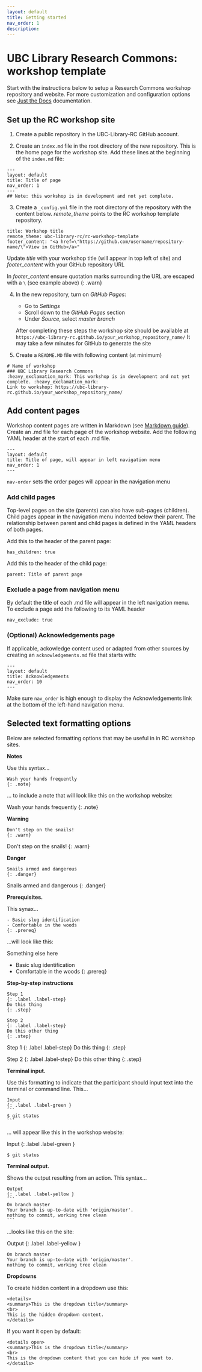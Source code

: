 ```yaml
---
layout: default
title: Getting started
nav_order: 1
description:
---
```


# UBC Library Research Commons: workshop template

Start with the instructions below to setup a Research Commons workshop repository and website. For more customization and configuration options see [Just the Docs](https://pmarsceill.github.io/just-the-docs/) documentation.

## Set up the RC workshop site

1. Create a public repository in the UBC-Library-RC GitHub account.

2. Create an `index.md` file in the root directory of the new repository. This is the home page for the workshop site. Add these lines at the beginning of the `index.md` file:

```
---
layout: default
title: Title of page
nav_order: 1
---
## Note: this workshop is in development and not yet complete.
```
3. Create a `_config.yml` file in the root directory of the repository with the content below.  *remote_theme* points to the RC workshop template repository.

```
title: Workshop title
remote_theme: ubc-library-rc/rc-workshop-template
footer_content: "<a href=\"https://github.com/username/repository-name/\">View in GitHub</a>"
```
Update _title_ with your workshop title (will appear in top left of site) and _footer_content_ with your GitHub repository URL

In *footer_content* ensure quotation marks surrounding the URL are escaped with a `\` (see example above)
    {: .warn}

4. In the new repository, turn on _GitHub Pages_:
    - Go to _Settings_
    - Scroll down to the _GitHub Pages_ section
    - Under _Source_, select _master branch_

    After completing these steps the workshop site should be available at `https://ubc-library-rc.github.io/your_workshop_repository_name/`
    It may take a few minutes for GitHub to generate the site

5. Create a `README.MD` file with following content (at minimum)

```
# Name of workshop
### UBC Library Research Commons
:heavy_exclamation_mark: This workshop is in development and not yet complete. :heavy_exclamation_mark:    
Link to workshop: https://ubc-library-rc.github.io/your_workshop_repository_name/
```  

## Add content pages
Workshop content pages are written in Markdown (see [Markdown guide](https://www.markdownguide.org/basic-syntax/)). Create an .md file for each page of the workshop website. Add the following YAML header at the start of each .md file.

```
---
layout: default
title: Title of page, will appear in left navigation menu
nav_order: 1
---
```  

`nav-order` sets the order pages will appear in the navigation menu

### Add child pages
Top-level pages on the site (parents) can also have sub-pages (children). Child pages appear in the navigation menu indented below their parent. The relationship between parent and child pages is defined in the YAML headers of both pages.

Add this to the header of the parent page:

```
has_children: true
```

Add this to the header of the child page:
```
parent: Title of parent page
```

### Exclude a page from navigation menu
By default the title of each .md file will appear in the left navigation menu.  To exclude a page add the following to its YAML header
```
nav_exclude: true
```

### (Optional) Acknowledgements page
If applicable, ackowledge content used or adapted from other sources by creating an `acknowledgements.md` file that starts with:

```
---
layout: default
title: Acknowledgements
nav_order: 10
---
```
Make sure `nav_order` is high enough to display the Acknowledgements link at the bottom of the left-hand navigation menu.

## Selected text formatting options
Below are selected formatting options that may be useful in  in RC worskhop sites.

__Notes__

Use this syntax...

```  
Wash your hands frequently
{: .note}
```
... to include a note that will look like this on the workshop website:

Wash your hands frequently
{: .note}

__Warning__
```
Don't step on the snails!
{: .warn}
```
Don't step on the snails!
{: .warn}

__Danger__
```
Snails armed and dangerous
{: .danger}
```
Snails armed and dangerous
{: .danger}

__Prerequisites.__

This synax...

```
- Basic slug identification
- Comfortable in the woods
{: .prereq}
```
...will look like this:

Something else here  
 - Basic slug identification
 - Comfortable in the woods
{: .prereq}

__Step-by-step instructions__
```
Step 1
{: .label .label-step}
Do this thing
{: .step}

Step 2
{: .label .label-step}
Do this other thing
{: .step}
```
Step 1
{: .label .label-step}
Do this thing
{: .step}

Step 2
{: .label .label-step}
Do this other thing
{: .step}

__Terminal input.__

Use this formatting to indicate that the participant should input text into the terminal or command line. This...

~~~
Input
{: .label .label-green }
```
$ git status
```
~~~
... will appear like this in the workshop website:

Input
{: .label .label-green }
```
$ git status
```

__Terminal output.__

Shows the output resulting from an action.  This syntax...

~~~
Output
{: .label .label-yellow }
```
On branch master
Your branch is up-to-date with 'origin/master'.
nothing to commit, working tree clean
```
~~~

...looks like this on the site:

Output
{: .label .label-yellow }
```
On branch master
Your branch is up-to-date with 'origin/master'.
nothing to commit, working tree clean
```

__Dropdowns__

To create hidden content in a dropdown use this:

~~~
<details>
<summary>This is the dropdown title</summary>
<br>
This is the hidden dropdown content.
</details>
~~~

If you want it open by default:
~~~
<details open>
<summary>This is the dropdown title</summary>
<br>
This is the dropdown content that you can hide if you want to.
</details>
~~~
